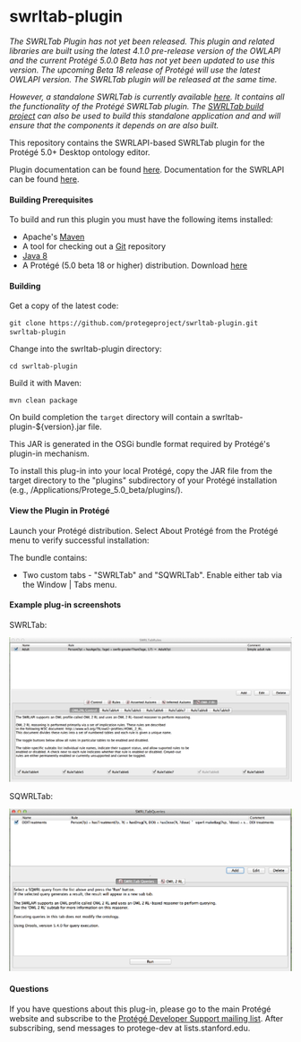 # swrltab-plugin

*The SWRLTab Plugin has not yet been released. This plugin and related libraries are built using the latest 4.1.0 pre-release version of the OWLAPI and the current Protégé 5.0.0 Beta has not yet been updated to use this version. The upcoming Beta 18 release of Protégé will use the latest OWLAPI version. The SWRLTab plugin will be released at the same time.*

*However, a standalone SWRLTab is currently available [here](https://github.com/protegeproject/swrltab). 
It contains all the functionality of the Protégé SWRLTab plugin. 
The [SWRLTab build project](https://github.com/protegeproject/swrltab-project) can also be used to build this
standalone application and and will ensure that the components it depends on are also built.*

This repository contains the SWRLAPI-based SWRLTab plugin for the Protégé 5.0+ Desktop ontology editor. 

Plugin documentation can be found [here](https://github.com/protegeproject/swrltab-plugin/wiki).
Documentation for the SWRLAPI can be found [here](https://github.com/protegeproject/swrlapi/wiki).

#### Building Prerequisites

To build and run this plugin you must have the following items installed:

+ Apache's [Maven](http://maven.apache.org/index.html)
+ A tool for checking out a [Git](http://git-scm.com/) repository
+ [Java 8](http://www.oracle.com/technetwork/java/javase/downloads/index.html)
+ A Protégé (5.0 beta 18 or higher) distribution. Download [here](http://protege.stanford.edu/download/protege/5.0/snapshots/)

#### Building

Get a copy of the latest code:

    git clone https://github.com/protegeproject/swrltab-plugin.git swrltab-plugin
    
Change into the swrltab-plugin directory:

    cd swrltab-plugin

Build it with Maven:

    mvn clean package  

On build completion the ```target``` directory will contain a swrltab-plugin-${version}.jar file.

This JAR is generated in the OSGi bundle format required by Protégé's plugin-in mechanism.

To install this plug-in into your local Protégé, copy the JAR file from the target directory to the "plugins" subdirectory of your Protégé installation (e.g.,
/Applications/Protege_5.0_beta/plugins/).
 
#### View the Plugin in Protégé

Launch your Protégé distribution. Select About Protégé from the Protégé menu to verify successful installation:

The  bundle contains:

+ Two custom tabs - "SWRLTab" and "SQWRLTab". Enable either tab via the Window | Tabs menu.
 
#### Example plug-in screenshots

SWRLTab:

![SWRLTab](/img/SWRLTab.png?raw=true "SWRLTab")

SQWRLTab:

![SQWRLTab](/img/SQWRLTab.png?raw=true "SQWRLTab")

#### Questions

If you have questions about this plug-in, please go to the main
Protégé website and subscribe to the [Protégé Developer Support
mailing list](http://protege.stanford.edu/support.php#mailingListSupport).
After subscribing, send messages to protege-dev at lists.stanford.edu.

